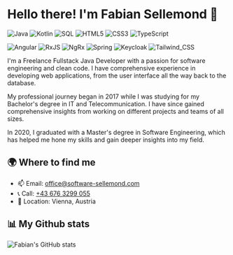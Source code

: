 # Hello there! I'm Fabian Sellemond 👋

![Java](https://img.shields.io/badge/-Java-red?style=flat-square&logo=java&logoColor=white)
![Kotlin](https://img.shields.io/badge/-Kotlin-0095D5?&logo=kotlin&logoColor=white)
![SQL](https://img.shields.io/badge/-SQL-336791?style=flat-square&logo=postgresql&logoColor=white)
![HTML5](https://img.shields.io/badge/-HTML5-E34F26?style=flat-square&logo=html5&logoColor=white)
![CSS3](https://img.shields.io/badge/-CSS3-1572B6?style=flat-square&logo=css3)
![TypeScript](https://img.shields.io/badge/-TypeScript-007ACC?style=flat-square&logo=typescript&logoColor=white)

![Angular](https://img.shields.io/badge/-Angular-DD0031?style=flat-square&logo=angular&logoColor=white)
![RxJS](https://img.shields.io/badge/-RxJS-B7178C?style=flat-square&logo=reactivex&logoColor=white)
![NgRx](https://img.shields.io/badge/-NgRx-74D14C?style=flat-square&logo=ngrx&logoColor=white)
![Spring](https://img.shields.io/badge/-Spring-6DB33F?style=flat-square&logo=spring&logoColor=white)
![Keycloak](https://img.shields.io/badge/-Keycloak-0073E6?style=flat-square&logo=keycloak&logoColor=white)
![Tailwind_CSS](https://img.shields.io/badge/-Tailwind_CSS-38B2AC?style=flat-square&logo=tailwind-css&logoColor=white)

I'm a Freelance Fullstack Java Developer with a passion for software engineering and clean code. I have comprehensive experience in developing web applications, from the user interface all the way back to the database.

My professional journey began in 2017 while I was studying for my Bachelor's degree in IT and Telecommunication. I have since gained comprehensive insights from working on different projects and teams of all sizes.

In 2020, I graduated with a Master's degree in Software Engineering, which has helped me hone my skills and gain deeper insights into my field.

## 🌍 Where to find me
- 📫 Email: [office@software-sellemond.com](mailto:office@software-sellemond.com)
- 📞 Call: [+43 676 3299 055](tel:+436763299055)
- 📍 Location: Vienna, Austria

[//]: # (## 🔭 I'm currently working on)

[//]: # (- Various Freelance projects, mainly focused on Java and Spring Boot.)

[//]: # ()
[//]: # (## 🌱 I'm currently learning)

[//]: # (- Advanced topics in Angular and Kotlin.)

## 📊 My Github stats
![Fabian's GitHub stats](https://github-readme-stats.vercel.app/api?username=fzum&show_icons=true&theme=radical)

